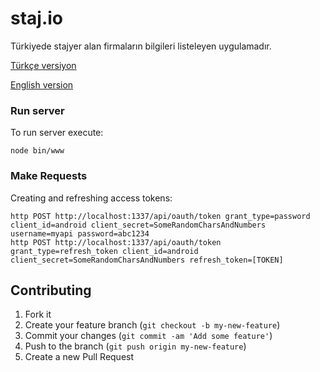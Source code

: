 # staj.io

Türkiyede stajyer alan firmaların bilgileri listeleyen uygulamadır.

[Türkçe versiyon](https://github.com/previousdeveloper/staj.io/blob/master/README.md)

[English version](https://github.com/previousdeveloper/staj.io/blob/master/README_ENG.md)


### Run server

To run server execute:
```
node bin/www 
```

### Make Requests

Creating and refreshing access tokens:
```
http POST http://localhost:1337/api/oauth/token grant_type=password client_id=android client_secret=SomeRandomCharsAndNumbers username=myapi password=abc1234
http POST http://localhost:1337/api/oauth/token grant_type=refresh_token client_id=android client_secret=SomeRandomCharsAndNumbers refresh_token=[TOKEN]
```

## Contributing

1. Fork it
2. Create your feature branch (`git checkout -b my-new-feature`)
3. Commit your changes (`git commit -am 'Add some feature'`)
4. Push to the branch (`git push origin my-new-feature`)
5. Create a new Pull Request
